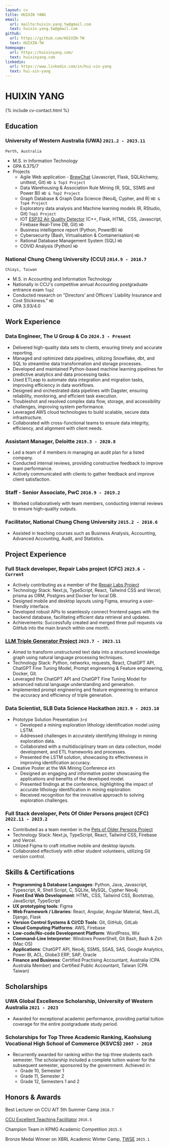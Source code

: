 ```yaml
---
layout: cv
title: HUIXIN YANG
email:
  url: mailto:huixin.yang.tw@gmail.com
  text: huixin.yang.tw@gmail.com
github:
  url: https://github.com/HUIXIN-TW
  text: HUIXIN-TW
homepage:
  url: https://huixinyang.com/
  text: huixinyang.com
linkedin:
  url: https://www.linkedin.com/in/hui-xin-yang
  text: hui-xin-yang
---
```


# HUIXIN **YANG**

<!--
include contact information from the front matter
Supported arguments:
    - homepage: url, text
    - phone
    - email
-->

{% include cv-contact.html %}

<!--
print format: use --- to separate pages
-->

## Education

### **University of Western Australia (UWA)** `2021.2 - 2023.11`

```
Perth, Australia
```

- M.S. in Information Technology
- GPA 6.375/7
- Projects
  - Agile Web application - [BrewChat](https://github.com/HUIXIN-TW/BrewChatApp) (Javascript, Flask, SQLAlchemy, unittest, Git) `HD & Top3 Project`
  - Data Warehousing & Association Rule Mining (R, SQL, SSMS and Power BI) `HD & Top2 Project`
  - Graph Database & Graph Data Science (Neo4j, Cypher, and R) `HD & Top4 Project`
  - Exploratory data analysis and Machine learning models (R, RStudio, Git) `Top1 Project`
  - IOT [ESP32 Air Quality Detector](https://github.com/HUIXIN-TW/CITS5506IOT) (C++, Flask, HTML, CSS, Javascript, Firebase Real-Time DB, Git) `HD`
  - Business intelligence report (Python, PowerBI) `HD`
  - Cybersecurity (Bash, Virtualisation & Containerisation) `HD`
  - Rational Database Management System (SQL) `HD`
  - COVID Analysis (Python) `HD`

<!--
-   Software requirements and design analysis for the Transportation system - shuttleUWA
-   Maze game (bash)
-   Chemical Equations game and Light Bulb puzzle (Java)
-->

### **National Chung Cheng University (CCU)** `2014.9 - 2016.7`

```
Chiayi, Taiwan
```

- M.S. in Accounting and Information Technology
- Nationally in CCU's competitive annual Accounting postgraduate entrance exam `Top2`
- Conducted research on "Directors’ and Officers’ Liability Insurance and Cost Stickiness." `HD`
- GPA 3.93/4.0

<!--
### **National Kaohsiung University of Science and Technology (NKUST)** `2010.9 - 2014.6`

```
Kaohsiung, Taiwan
```

-   B.S. in Accounting and Information Systems
-   GPA 80.44/100
-->

<!--
## Professional Program

### **[CPA Australia (CPAA) Member](https://www.cpaaustralia.com.au)** `2020.7 - Current`

```
Australia
```

-   Financial Reporting, High Distinction
-->

<!--
### **Law Program** `2017.8 - 2018.5`

```
Taiwan
```

-   GPA 78.6/100
-->

## Work Experience

### **Data Engineer, The U Group & Co** `2024.3 - Present`

- Delivered high-quality data sets to clients, ensuring timely and accurate reporting.
- Managed and optimized data pipelines, utilizing Snowflake, dbt, and SQL to streamline data transformation and storage processes.
- Developed and maintained Python-based machine learning pipelines for predictive analytics and data processing tasks.
- Used ETLeap to automate data integration and migration tasks, improving efficiency in data workflows.
- Designed and orchestrated data pipelines with Dagster, ensuring reliability, monitoring, and efficient task execution.
- Troubleshot and resolved complex data flow, storage, and accessibility challenges, improving system performance.
- Leveraged AWS cloud technologies to build scalable, secure data infrastructure.
- Collaborated with cross-functional teams to ensure data integrity, efficiency, and alignment with client needs.

### **Assistant Manager, Deloitte** `2019.3 - 2020.8`

<!-- For more detail but not shown on CV
Responsibility
- Possessed sound knowledge of US GAAP, IFRS, and SOX internal control audits.
- Performed financial modelling to support and challenge key assumptions made by the development team and external advisors, such as DCF models.
- Performed risk assessment of material financial statement items while exercising judgment within agreed parameters under the COSO framework.
- Performed valuation analysis of assets, debt, and equity, such as intangible assets impairment and convertible bonds.
- Complied with audit methodology, internal risk management, and external regulatory requirements.
- Set up the strategic plans and budget within milestone-driven projects to meet all required deadlines.
- Drafted reports and presentations to the engagement leader, which will enable decisions on audit opinion.
- Visualized data in easy-to-understand formats by using tools and techniques.
- Utilized IT skills for data cleaning, manipulation, and mapping.
- Interrogate and question external market/clinical research and analysis.
- Supervise, coach, and develop junior members of staff within teams, on client premises, and in the office.
- Assisting in preparing the company and branches' year-end audit, with constant monitoring of internal controls for Taiwan and overseas branch offices: 5 days in San Jose, and 10 days in Singapore.
- Utilized IT skills for data cleaning, manipulation, and mapping - Microsoft Excel, Power BI
Leadership
- Led 4 members and managed audit plan for a listed companies
- Supervise, coach, and develop junior members of staff within teams, on client premises, and in the office.
- Drafted reports and presentations to the engagement leader, which will enable decisions on audit opinion.
- Communicated with clients and proactively sought timely feedback for improvement to maximize client satisfaction.
- Conducted client interviews and led internal meetings to facilitate effective audit planning and execution.
Industry Experiences
    - Medical Manufacturing and Telecommunication. Both are listed on the Taipei Stock Exchange and NASDAQ
-->

<!-- Abstract for SD -->

- Led a team of 4 members in managing an audit plan for a listed company.
- Conducted internal reviews, providing constructive feedback to improve team performance.
- Actively communicated with clients to gather feedback and improve client satisfaction.

### **Staff - Senior Associate, PwC** `2016.9 - 2019.2`

<!-- For more detail but not shown on CV
Responsibility
- Conducted in the Biotechnology Industry's initial public offering project.
- Evaluated investment profiles including local/international, public/private stocks, and bonds by nature under IFRS9.
- Evaluated derivative financial instruments.
- Recalculated net asset value and return on investment.
- Reviewed cash flow forecasts for the prospectus to assess the feasibility of the assumptions.
- Building detailed financial reports analysis to evaluate performance and determine the impacts of potential M&A transactions.
- Assessed financial risk information, including market risk, credit risk, liquidity risk, interest rate risk, and sensitive analysis of each.
- Supervised a security physical inventory and performed security and bank confirmations.
- Complied with audit methodology, internal risk management, and external regulatory requirements.
- Directed non-profit organizations' audit and tax declaration audit.
- Assisting in preparing the company and branches' year-end audit, with constant monitoring of internal controls for Taiwan and overseas branch offices:12 days in Dongguan, 17 days in Shanghai, 2 days in Nanjing, 3 days in Wuhan and 12 days in New Jersey and Memphis.
Leadership
- Initiated plans before auditing, and managed a project, then assigned tasks to team members based on priority
- Led 2 members and managed an audit plan for a listed companies
Industry Experiences
    - Medical Manufacturing, Investment, Advertising, Hospitality, Clothing Manufacturing
-->

<!-- Abstract for SD -->

- Worked collaboratively with team members, conducting internal reviews to ensure high-quality outputs.

<!--
### **Intermediate Accounting Instructor, Tekom Technologies, Inc** `2016.3 - 2016.6`
-   Provided guidance
-   Initiated study planning for students
-   Delivered effective instruction in Intermediate Accounting, facilitating student understanding and proficiency.

-->

### **Facilitator, National Chung Cheng University** `2015.2 - 2016.6`

- Assisted in teaching courses such as Business Analysis, Accounting, Advanced Accounting, Audit, and Statistics.

<!-- For more detail but not shown on CV
- Provided guidance and handouts
- Assisted professors and gave students instructions
Business Analysis and Valuation Course `2016.2 - 2016.6`<br>
Principles of Accounting Course `2015.9 - 2016.6`<br>
Advanced Accounting Course `2015.9 - 2016.6`<br>
Audit and Assurance Course `2015.9 - 2016.6`<br>
Statistics Course `2015.2 - 2015.6`
-->

## Project Experience

### **Full Stack developer, Repair Labs project (CFC)** `2023.6 - Current`

- Actively contributing as a member of the [Repair Labs Project](https://github.com/codersforcauses/repair-labs)
- Technology Stack: Next.js, TypeScript, React, Tailwind CSS and Vercel; prisma as ORM, Postgres and Docker for local DB.
- Designed mobile and desktop layouts using Figma, ensuring a user-friendly interface.
- Developed robust APIs to seamlessly connect frontend pages with the backend database, facilitating efficient data retrieval and updates.
- Achievements: Successfully created and merged three pull requests via GitHub into the main branch within one month.

### **[LLM Triple Generator Project](https://www.youtube.com/watch?v=wVBYiyJ0u00)** `2023.7 - 2023.11`

- Aimed to transform unstructured text data into a structured knowledge graph using natural language processing techniques.
- Technology Stack: Python, networkx, requests, React, ChatGPT API, ChatGPT Fine Tuning Model, Prompt engineering & Feature engineering, Docker, Git.
- Leveraged the ChatGPT API and ChatGPT Fine Tuning Model for advanced natural language understanding and generation.
- Implemented prompt engineering and feature engineering to enhance the accuracy and efficiency of triple generation.

### **Data Scientist, SLB Data Science Hackathon** `2023.9 - 2023.10`

- Prototype Solution Presentation `3rd`
  - Developed a mining exploration lithology identification model using LSTM.
  - Addressed challenges in accurately identifying lithology in mining exploration data.
  - Collaborated with a multidisciplinary team on data collection, model development, and ETL frameworks and processes.
  - Presented the LSTM solution, showcasing its effectiveness in improving identification accuracy.
- Creative Poster at the WA Mining Conference `4th`
  - Designed an engaging and informative poster showcasing the applications and benefits of the developed model.
  - Presented findings at the conference, highlighting the impact of accurate lithology identification in mining exploration.
  - Received recognition for the innovative approach to solving exploration challenges.

### **Full Stack developer, Pets Of Older Persons project (CFC)** `2022.11 - 2023.2`

- Contributed as a team member in the [Pets of Older Persons Project](https://github.com/codersforcauses/poops)
- Technology Stack: Next.js, TypeScript, React, Tailwind CSS, Firebase and Vercel.
- Utilized Figma to craft intuitive mobile and desktop layouts.
- Collaborated effectively with other student volunteers, utilizing Git version control.

## Skills & Certifications

<!--
## Qualifications and Certifications

### **Technology and Programming**

-   Programming: Python, Java, Javascript, Typescript, bash, C, React, Firebase, SQLite, MySQL, R
-   Applications: ChatGPT API, Neo4j, SSMS, SSAS, SAS, Google Analytics, Power BI, ACL, Globe3 ERP, SAP, Oracle.
    <br>

### **Accounting and Finance**

-   Certified Practicing Account, Australia
-   Certified Public Accountant, ROC
-   Level B technician for Accounting
-   Level C technician for Accounting
    <br>

### **International Business and Business Analysis**

-   Futures Specialist licensed by [SFI](https://www.sfi.org.tw/en/)
-   Level C technician for International Trade Management
-   Blockchain Basic
-   Business Analysis Foundation
    <br>
-->

<!-- Abstract for SD -->

- **Programming & Database Languages**: Python, Java, Javascript, Typescript, R, Shell Script, C, SQLite, MySQL, Cypher Neo4j
- **Front End Web Development**: HTML, CSS, Tailwind CSS, Bootstrap, JavaScript, TypeScript
- **UX prototyping tools**: Figma
- **Web Framework / Libraries**: React, Angular, Angular Material, Next.JS, Django, Flask
- **Version Control Systems & CI/CD Tools**: Git, GitHub, GitLab
- **Cloud Computing Platforms**: AWS, Firebase
- **Low-code/No-code Development Platform**: WordPress, Wix
- **Command-Line Interpreter**: Windows PowerShell, Git Bash, Bash & Zsh (Mac OS)
- **Applications**: ChatGPT API, Neo4j, SSMS, SSAS, SAS, Google Analytics, Power BI, ACL, Globe3 ERP, SAP, Oracle
- **Finance and Business**: Certified Practising Accountant, Australia (CPA Australia Member) and Certified Public Accountant, Taiwan (CPA Taiwan)

## Scholarships

### **UWA Global Excellence Scholarship**, University of Western Australia `2021 - 2023`

- Awarded for exceptional academic performance, providing partial tuition coverage for the entire postgraduate study period.

### **Scholarships for Top Three Academic Ranking**, Kaohsiung Vocational High School of Commerce (KSVCS) `2007 - 2010`

- Recurrently awarded for ranking within the top three students each semester. The scholarship included a complete tuition waiver for the subsequent semester, sponsored by the government. Achieved in:
  - Grade 10, Semester 1
  - Grade 11, Semester 2
  - Grade 12, Semesters 1 and 2

## Honors & Awards

Best Lecturer on CCU AIT 5th Summer Camp `2016.7`

<!-- I designed a game, named _Fraud and Fraudit_. It is an interactive game with audiences. Participants win credits as financial points if they answer correctly. Then, all teams show their financial statements and tell a good story to gain the funds. Candidates who act as accountants must find out whether it is a fraud. -->

<!-- For more detail but not shown on CV
Before I graduated, the Accounting Students’ Guild invited me as a lecturer for the fifth accounting summer camp on July 10, 2016. It flattered me when I heard. I attached great importance to teaching high school students who are interested in accounting. Hence, I took a week to design my game - Fraud and Fraudit. It was an interactive game with audiences. Participants won credits by a group if they answered correctly. Then, all teams showed their financial statements and told a good story to gain the funds. Be careful! It may be a fraud! Candidates who acted as accountants must find out whether it was fraud. Call “BLUFF” when determining it was a scandal, and then you won.
<br>
-->

[CCU Excellent Teaching Facilitator](https://oaa.ccu.edu.tw/_files_oaa/dev/ta_selection/ta_selection104.pdf) `2016.5`

Champion Team in KPMG Academic Competition `2015.5`

<!-- KPMG International Limited (or simply KPMG) is a multinational professional services network and one of the Big Four accounting organizations. Every June, they hold a KPMG academic competition at my university to reward those who have professional and practical knowledge. All candidates must answer the questions about intermediate accounting in a limited time. In the end, my team won the championship. It was a thrilling experience; I was glad that we showed teamwork and professionalism. -->

Bronze Medal Winner on XBRL Academic Winter Camp, [TWSE](https://www.twse.com.tw/en/) `2015.1`

<!-- XBRL (eXtensible Business Reporting Language) was the latest idea of a global framework for exchanging business information in Taiwan at that time. Hence, my classmates and I enrolled in the XBRL camp held by the Taiwan Stock Exchange from January 19, 2015, to January 22, 2015. It was an intensive program. All candidates must take two and a half days of classes regarding XBRL, then take part in a competition in the afternoon of the third day. Luckily, we won third place! -->

